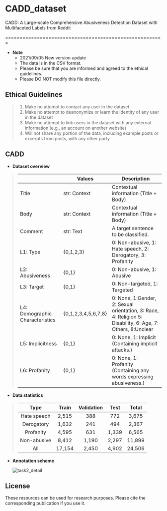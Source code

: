 # CADD_dataset
CADD: A Large-scale Comprehensive Abusiveness Detection Dataset with Multifaceted Labels from Reddit

=======================================================

* __Note__
  * 2021/09/05 New version update
  * The data is in the CSV format.
  * Please be sure that you are informed and agreed to the ethical guidelines.
  * Please DO NOT modify this file directly.

## Ethical Guidelines
>1. Make no attempt to contact any user in the dataset
>2. Make no attempt to deanonymize or learn the identity of any user in the dataset
>3. Make no attempt to link users in the dataset with any external information (e.g., an account on another website)
>4. Will not share any portion of the data, including example posts or excerpts from posts, with any other party


## CADD
* __Dataset overview__

>|                                 | Values              | Description                                                                                                |
>|---------------------------------|---------------------|------------------------------------------------------------------------------------------------------------|
>| Title                           | str: Context        | Contextual information (Title + Body)                                                                      |
>| Body                            | str: Context        | Contextual information (Title + Body)                                                                      |
>| Comment                         | str: Text           | A target sentence to be classified.                                                                        |
>| L1: Type                        | {0,1,2,3}           | 0: Non-abusive, 1: Hate speech, 2: Derogatory, 3: Profanity                                                |
>| L2: Abusiveness                 | {0,1}               | 0: Non-abusive, 1: Abusive                                                                                 |
>| L3: Target                      | {0,1}               | 0: Non-targeted, 1: Targeted                                                                               |
>| L4: Demographic Characteristics | {0,1,2,3,4,5,6,7,8} | 0: None, 1:Gender, 2: Sexual orientation, 3: Race, 4: Religion 5: Disability, 6: Age, 7: Others, 8:Unclear |
>| L5: Implicitness                | {0,1}               | 0: None, 1: Implicit (Containing implicit attacks.)                                                        |
>| L6: Profanity                   | {0,1}               | 0: None, 1: Profanity (Containing any words expressing abusiveness.)                                       |


* __Data statistics__

>|     Type    |  Train | Validation |  Test |  Total |
>|:-----------:|:------:|:----------:|:-----:|:------:|
>| Hate speech |  2,515 |        388 |   772 |  3,675 |
>|  Derogatory |  1,632 |        241 |   494 |  2,367 |
>|  Profanity  |  4,595 |        631 | 1,339 |  6,565 |
>| Non-abusive |  8,412 |      1,190 | 2,297 | 11,899 |
>|     All     | 17,154 |      2,450 | 4,902 | 24,506 |



* __Annotation scheme__

  ![task2_detail](https://user-images.githubusercontent.com/40844310/132124971-68b48ac4-a69d-41a6-accf-c9a8ed7bba46.png)


## License
These resources can be used for research purposes. Please cite the corresponding publication if you use it.




